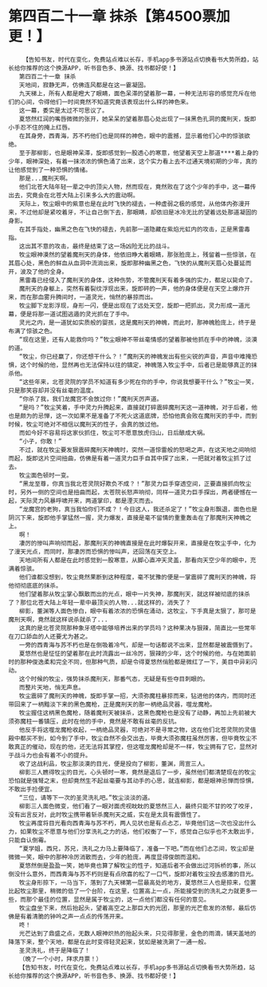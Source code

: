 # 第四百二十一章 抹杀【第4500票加更！】
        【告知书友，时代在变化，免费站点难以长存，手机app多书源站点切换看书大势所趋，站长给你推荐的这个换源APP，听书音色多、换源、找书都好使！】
       第四百二十一章 抹杀
       天地间，寂静无声，仿佛连风都是在这一霎凝固。
       九天梯上，所有人都是瞪大了眼睛，面色呆滞的望着那一幕，一种无法形容的感觉充斥在他们的心间，令得他们一时间竟然不知道究竟该表现出什么样的神色来。
       这一幕，委实是太过不可思议了。
       夏悠然红润的嘴唇微微的张开，她呆呆的望着那眉心处出现了一抹黑色孔洞的魔刑天，旋即小手忍不住的掩上红唇。
       在其身旁，西青海，苏不朽他们也是同样的神色，眼中的震撼，显示着他们心中的惊骇欲绝。
       至于那柳影，也是眼神呆滞，旋即感觉到一股透心的寒意，他望着天空上那道****着上身的少年，眼神深处，有着一抹浓浓的惧色涌了出来，这个实力看上去不过通天境初期的少年，真的让他感觉到了一种恐惧的情绪。
       那是...魔刑天啊。
       他们北苍大陆年轻一辈之中的顶尖人物，然而现在，竟然败在了这个少年的手中，这一幕传出去，究竟会在北苍大陆上引来多么大的震动啊。
       天际上，牧尘眼中的紫意也是在此时飞快的褪去，一种虚弱之极的感觉，从他体内弥漫开来，不过他却是紧咬着牙，不让自己倒下去，那眼睛，却依旧是冰冷无比的望着远处那道凝固的身影。
       在其手指处，幽黑之色在飞快的褪去，先前那一道隐藏在紫焰光虹内的攻击，正是黑雷毒指。
       这出其不意的攻击，最终是结束了这一场凶险无比的战斗。
       牧尘眼神漠然的望着魔刑天的身体，他依旧睁大着眼睛，那张脸庞上，残留着一些惊骇，在其眉心处，黑色的鲜血从血洞中流淌出来，旋即那种幽黑之色，飞快的从魔刑天眉心处蔓延而开，波及了他的全身。
       黑雷毒已经侵入了魔刑天的身体，这种伤势，不管魔刑天有着多强的实力，都足以毙命了。
       魔刑天的身躯上，突然有着裂纹浮现出来，旋即砰的一声，他的身体便是在天空上爆炸开来，而在那血雾升腾间时，一道灵光，悄然的暴掠而出。
       牧尘脚下龙影浮现，身形一闪，便是出现在了远处天空，旋即一把抓出，灵力形成一道光幕，便是将那一道试图逃遁的灵光抓在了手中。
       灵光之内，是一道犹如实质般的婴孩，这是魔刑天的神魄，而此时，那神魄脸庞上，终于是布满了惊骇之色。
       “现在这里，还有人能救你吗？”牧尘眼神不带丝毫情感的望着那被他抓在手中的神魄，淡漠的道。
       “牧尘，你已经赢了，你还想干什么？！”魔刑天的神魄发出有些尖锐的声音，声音中难掩恐惧，这个时候的他，显然再也无法保持以往的镇定，神魄落入牧尘手中，后者已是能够真正的抹杀他。
       “这些年来，北苍灵院的学员不知道有多少死在你的手中，你说我想要干什么？”牧尘一笑，只是那笑容却并没有丝毫的温度。
       “你杀了我，我们龙魔宫不会放过你！”魔刑天厉声道。
       “是吗？”牧尘笑着，手中灵力升腾起来，直接就打碎震碎魔刑天这一道神魄，对于后者，他也是颇为的忌惮，这一次如果不是准备了不死火这道底牌，恐怕他真会败在魔刑天的手中，而到时候，牧尘可绝对不相信以魔刑天的性子，会真的放过他。
       而如今好不容易将这家伙抓住，牧尘可不愿意放虎归山，日后酿成大祸。
       “小子，你敢！”
       不过，就在牧尘要发狠震碎魔刑天神魄时，突然一道惊雷般的怒喝之声，在这天地之间响彻而起，旋即这片空间扭曲，仿佛是有着一道灵力巨手自其中探了出来，一把就对着牧尘抓了过去。
       牧尘面色顿时一变。
       “黑龙至尊，你真当我北苍灵院好欺负不成？！”那灵力巨手穿透空间，正要直接抓向牧尘时，另外一侧的空间也是扭曲而起，太苍院长怒声响彻，同样一道灵力巨手探出，两者硬憾在一起，天际灵力风暴呼啸开来，两道掌印，都是湮灭而去。
       “龙魔宫的老狗，真当我怕你们不成？！今日这人，我还杀定了！”牧尘身形飘退，面色也是阴沉下来，旋即他手掌猛然一握，灵力爆发，直接是毫不留情的重重轰击在了那魔刑天神魄之上。
       啊！
       凄厉的惨叫声响彻而起，那魔刑天的神魄直接是在此时爆裂开来，直接是在牧尘手中，化为了漫天光点，而同时，那凄厉而恐惧的惨叫声，还回荡在天空上。
       天地间所有人都是在此时感觉到一股寒意，从脚心直冲天灵盖，那看向天空少年的眼中，充满着惊骇。
       他们谁都没想到，牧尘竟然果断到这种程度，毫不犹豫的便是一掌震碎了魔刑天的神魄，将他彻彻底底的抹杀。
       他们望着那从牧尘掌心飘散而出的光点，眼中一片失神，那魔刑天，就这样被彻底的抹杀了？那位北苍大陆上年轻一辈中最顶尖的人物...就这样的，消失了？
       柳影，董渊等人面色惨白，眼中有着浓浓的恐惧在涌动，这牧尘，下手真是太狠了，那可是魔刑天啊，竟然就这样说杀就杀了...
       这真的是北苍灵院那种象牙塔中能够培养出来的学员吗？这种果决与狠辣，简直比一些常年在刀口舔血的人还要尤为甚之。
       一旁的西青海与苏不朽也是在倒吸着冷气，却是一句话都说不出来，显然都是被震慑到了。
       夏悠然也是怔怔的望着那在此时流露出一丝冷厉，狠辣的少年，这个时候的他，与在她面前时的那种俊逸柔和完全不同，但那种气质，却是令得夏悠然俏脸都是微红了一下，美目中异彩闪动。
       这个时候的牧尘，强势抹杀魔刑天，那番气态，无疑是有些夺目刺眼的。
       而整片天地，悄无声息。
       牧尘震碎了魔刑天的神魄，旋即手掌一招，大须弥魔柱暴掠而来，钻进他的体内，而同时还带回来了一柄黯淡下来的黑色魔枪，正是魔刑天的那一柄绝品灵器，噬龙魔枪。
       牧尘握住这柄黑色魔枪，随着魔刑天被抹杀，这黑色魔枪也是没有了动静，再加上先前被大须弥魔柱一番镇压，此时在他的手中，竟然是不敢有丝毫的反抗。
       他反手将这噬龙魔枪收起，一柄绝品灵器，可绝对不是寻常之物，这在他们北苍灵院的灵值殿中都买不到，如今到了手中，牧尘自然不会交出去，毕竟大须弥魔柱虽然厉害，但毕竟牧尘不敢真正的催动，现在的他，还无法将其掌控，但这噬龙魔枪却是不一样，牧尘拥有了它，显然对于战斗力也会有着不小的提升。
       收了这战利品，牧尘那淡漠的目光，便是投向了柳影，董渊，周宣三人。
       柳影三人瞧得牧尘的目光，心头顿时一寒，竟然是退后了一步，虽然他们都清楚现在的牧尘恐怕就是强弩之末，但却竟然生不起丝毫要与其动手的心思，就连柳影，都是眼神忌惮而惊惧，不敢出手捡便宜。
       “三位，请等下一次的圣灵洗礼吧。”牧尘淡淡的道。
       柳影三人面色微变，他们看了一眼对面虎视眈眈的夏悠然三人，最终只能不甘的咬了咬牙，没有出言反对，此时牧尘携带着斩杀魔刑天之威，实在是太具有震慑性了。
       牧尘再度将目光看向西青海与苏不朽，两人见状也是有点忐忑，毕竟他们这一次也没出什么力，如果牧尘不愿意与他们分享洗礼之力的话，他们权衡了一下，感觉自己似乎也不太敢出手，只能自认倒霉。
       “夏学姐，西兄，苏兄，洗礼之力马上要降临了，准备一下吧。”而在他们忐忑间，牧尘却是微微一笑，眼中的那种冷厉消散而去，少年的脸庞，再度显得俊朗而温和。
       夏悠然倒是盈盈一笑，她毕竟也算了解牧尘的性子，知道后者不会做出过河拆桥的事，所以倒没什么意外，而西青海与苏不朽则是有点欣喜的松了一口气，旋即对着牧尘投去感激的目光。
       牧尘身形掠下，一马当下，落到了九天梯第一层最高处的地方，夏悠然三人也是掠来，位置比起牧尘那里，稍微的低了一个台阶，在这里，位置高上一点，所能接受到的洗礼之力就更多一些，而那个最佳的位置，显然是属于牧尘的，这一点他们都没有任何的意见。
       牧尘盘坐下来，然后抬起头，望着高空之上那巨大的光团，那里的光芒愈发的浓郁，最后仿佛是有着清脆的钟吟之声一点点的传荡开来。
       咚！
       光芒达到了鼎盛之点，无数人眼神炽热的抬起头来，只见得那里，金色的雨滴，铺天盖地的降落下来，整个天地，都是在此时变得轻灵起来，犹如是被洗涮了一通一般。
       圣灵洗礼，终于是降临了！
       （晚了一个小时，拜求月票！）
       【告知书友，时代在变化，免费站点难以长存，手机app多书源站点切换看书大势所趋，站长给你推荐的这个换源APP，听书音色多、换源、找书都好使！】